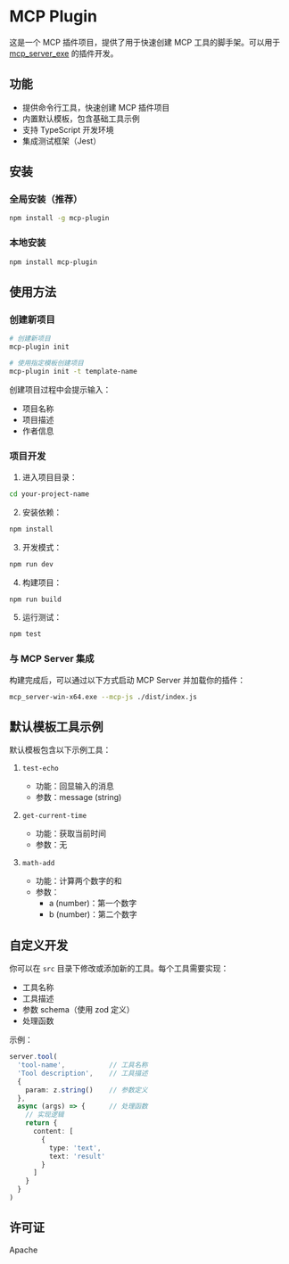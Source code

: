 # MCP Plugin

这是一个 MCP 插件项目，提供了用于快速创建 MCP 工具的脚手架。可以用于 [mcp_server_exe](https://github.com/shadowcz007/mcp_server_exe) 的插件开发。

## 功能

- 提供命令行工具，快速创建 MCP 插件项目
- 内置默认模板，包含基础工具示例
- 支持 TypeScript 开发环境
- 集成测试框架（Jest）

## 安装

### 全局安装（推荐）

```bash
npm install -g mcp-plugin
```

### 本地安装

```bash
npm install mcp-plugin
```

## 使用方法

### 创建新项目

```bash
# 创建新项目
mcp-plugin init

# 使用指定模板创建项目
mcp-plugin init -t template-name
```

创建项目过程中会提示输入：
- 项目名称
- 项目描述
- 作者信息

### 项目开发

1. 进入项目目录：
```bash
cd your-project-name
```

2. 安装依赖：
```bash
npm install
```

3. 开发模式：
```bash
npm run dev
```

4. 构建项目：
```bash
npm run build
```

5. 运行测试：
```bash
npm test
```

### 与 MCP Server 集成

构建完成后，可以通过以下方式启动 MCP Server 并加载你的插件：

```bash
mcp_server-win-x64.exe --mcp-js ./dist/index.js
```

## 默认模板工具示例

默认模板包含以下示例工具：

1. `test-echo`
   - 功能：回显输入的消息
   - 参数：message (string)

2. `get-current-time`
   - 功能：获取当前时间
   - 参数：无

3. `math-add`
   - 功能：计算两个数字的和
   - 参数：
     - a (number)：第一个数字
     - b (number)：第二个数字

## 自定义开发

你可以在 `src` 目录下修改或添加新的工具。每个工具需要实现：
- 工具名称
- 工具描述
- 参数 schema（使用 zod 定义）
- 处理函数

示例：
```typescript
server.tool(
  'tool-name',           // 工具名称
  'Tool description',    // 工具描述
  {
    param: z.string()    // 参数定义
  },
  async (args) => {      // 处理函数
    // 实现逻辑
    return {
      content: [
        {
          type: 'text',
          text: 'result'
        }
      ]
    }
  }
)
```

## 许可证

Apache
